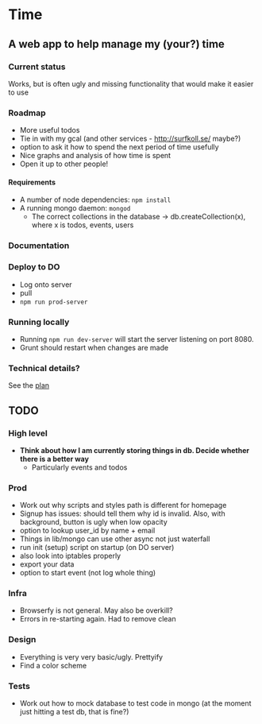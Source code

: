 # Time

## A web app to help manage my (your?) time

### Current status

Works, but is often ugly and missing functionality that would make it easier to use

### Roadmap

* More useful todos
* Tie in with my gcal (and other services - http://surfkoll.se/ maybe?)
* option to ask it how to spend the next period of time usefully
* Nice graphs and analysis of how time is spent
* Open it up to other people!


#### Requirements

* A number of node dependencies: `npm install`
* A running mongo daemon: `mongod`
  * The correct collections in the database -> db.createCollection(x), where x is todos, events, users

### Documentation

### Deploy to DO
* Log onto server
* pull
* `npm run prod-server`

### Running locally

* Running `npm run dev-server` will start the server listening on port 8080.
* Grunt should restart when changes are made
### Technical details?

See the [plan](plan.md)

## TODO

### High level
* **Think about how I am currently storing things in db. Decide whether there is a better way**
  * Particularly events and todos

### Prod
* Work out why scripts and styles path is different for homepage
* Signup has issues: should tell them why id is invalid. Also, with background, button is ugly when low opacity
* option to lookup user_id by name + email
* Things in lib/mongo can use other async not just waterfall
* run init (setup) script on startup (on DO server)
* also look into iptables properly
* export your data
* option to start event (not log whole thing)

### Infra
* Browserfy is not general. May also be overkill?
* Errors in re-starting again. Had to remove clean

### Design
* Everything is very very basic/ugly. Prettyify
 * Find a color scheme

### **Tests**
* Work out how to mock database to test code in mongo (at the moment just hitting a test db, that is fine?)
